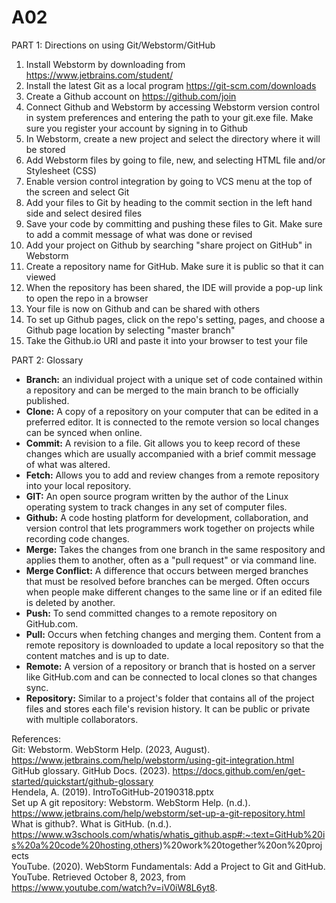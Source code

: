 # A02
PART 1: Directions on using Git/Webstorm/GitHub  
1.  Install Webstorm by downloading from https://www.jetbrains.com/student/ 
2.  Install the latest Git as a local program https://git-scm.com/downloads
3.  Create a Github account on https://github.com/join  
4.  Connect Github and Webstorm by accessing Webstorm version control in system preferences and entering the path to your git.exe file. Make sure you register your account by signing in to Github
5.  In Webstorm, create a new project and select the directory where it will be stored
6.  Add Webstorm files by going to file, new, and selecting HTML file and/or Stylesheet (CSS)
7.  Enable version control integration by going to VCS menu at the top of the screen and select Git
8.  Add your files to Git by heading to the commit section in the left hand side and select desired files
9.  Save your code by committing and pushing these files to Git. Make sure to add a commit message of what was done or revised
10. Add your project on Github by searching "share project on GitHub" in Webstorm
11. Create a repository name for GitHub. Make sure it is public so that it can viewed
12. When the repository has been shared, the IDE will provide a pop-up link to open the repo in a browser
13. Your file is now on Github and can be shared with others
14. To set up Github pages, click on the repo's setting, pages, and choose a Github page location by selecting "master branch"
15. Take the Github.io URl and paste it into your browser to test your file


PART 2: Glossary  
* **Branch:**  an individual project with a unique set of code contained within a repository and can be merged to the main branch to be officially published.
* **Clone:**  A copy of a repository on your computer that can be edited in a preferred editor. It is connected to the remote version so local changes can be synced when online. 
* **Commit:**  A revision to a file. Git allows you to keep record of these changes which are usually accompanied with a brief commit message of what was altered. 
* **Fetch:**  Allows you to add and review changes from a remote repository into your local repository.
* **GIT:**  An open source program written by the author of the Linux operating system to track changes in any set of computer files. 
* **Github:**  A code hosting platform for development, collaboration, and version control that lets programmers work together on projects while recording code changes.
* **Merge:**  Takes the changes from one branch in the same respository and applies them to another, often as a "pull request" or via command line. 
* **Merge Conflict:**  A difference that occurs between merged branches that must be resolved before branches can be merged. Often occurs when people make different changes to the same line or if an edited file is deleted by another.
* **Push:**   To send committed changes to a remote repository on GitHub.com.
* **Pull:**  Occurs when fetching changes and merging them. Content from a remote repository is downloaded to update a local repository so that the content matches and is up to date.
* **Remote:**  A version of a repository or branch that is hosted on a server like GitHub.com and can be connected to local clones so that changes sync.
* **Repository:**  Similar to a project's folder that contains all of the project files and stores each file's revision history. It can be public or private with multiple collaborators.  


References:  
Git: Webstorm. WebStorm Help. (2023, August). https://www.jetbrains.com/help/webstorm/using-git-integration.html   
GitHub glossary. GitHub Docs. (2023). https://docs.github.com/en/get-started/quickstart/github-glossary   
Hendela, A. (2019). IntroToGitHub-20190318.pptx   
Set up A git repository: Webstorm. WebStorm Help. (n.d.). https://www.jetbrains.com/help/webstorm/set-up-a-git-repository.html   
What is github?. What is GitHub. (n.d.). https://www.w3schools.com/whatis/whatis_github.asp#:~:text=GitHub%20is%20a%20code%20hosting,others)%20work%20together%20on%20projects   
YouTube. (2020). WebStorm Fundamentals: Add a Project to Git and GitHub. YouTube. Retrieved October 8, 2023, from https://www.youtube.com/watch?v=iV0iW8L6yt8.    

